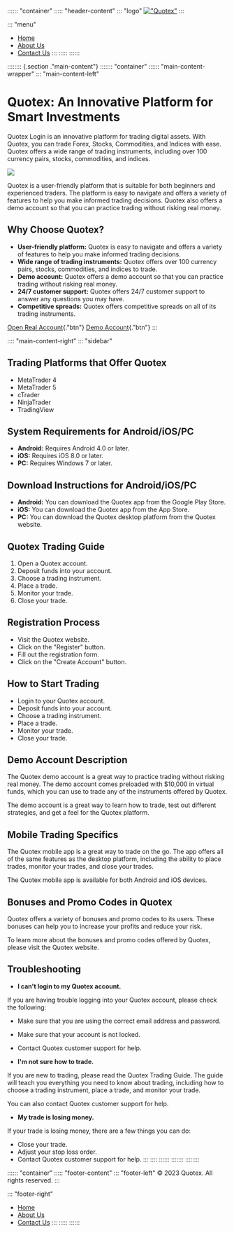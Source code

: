 

:::::: \"container\"
::::: \"header-content\"
::: \"logo\"
[!["Quotex"](\%22logo.png\%22)](\%22/\%22)
:::

::: \"menu\"
-   [Home](\%22/\%22)
-   [About Us](\%22/about-us\%22)
-   [Contact Us](\%22/contact-us\%22)
:::
:::::
::::::




:::::::: {.section ."main-content"}
::::::: \"container\"
:::::: \"main-content-wrapper\"
::: \"main-content-left\"
# Quotex: An Innovative Platform for Smart Investments

Quotex Login is an innovative platform for trading digital assets. With
Quotex, you can trade Forex, Stocks, Commodities, and Indices with ease.
Quotex offers a wide range of trading instruments, including over 100
currency pairs, stocks, commodities, and indices.

[![](https://static.quotex.io/files/4_en/300_250.jpg)](https://traff.sbs/brokerqxlid)

Quotex is a user-friendly platform that is suitable for both beginners
and experienced traders. The platform is easy to navigate and offers a
variety of features to help you make informed trading decisions. Quotex
also offers a demo account so that you can practice trading without
risking real money.

## Why Choose Quotex?

-   **User-friendly platform:** Quotex is easy to navigate and offers a
    variety of features to help you make informed trading decisions.
-   **Wide range of trading instruments:** Quotex offers over 100
    currency pairs, stocks, commodities, and indices to trade.
-   **Demo account:** Quotex offers a demo account so that you can
    practice trading without risking real money.
-   **24/7 customer support:** Quotex offers 24/7 customer support to
    answer any questions you may have.
-   **Competitive spreads:** Quotex offers competitive spreads on all of
    its trading instruments.

[Open Real Account](\%22https://traff.sbs/brokerqxlid\%22){."btn"}
[Demo Account](\%22https://traff.sbs/brokerqxlid\%22){."btn"}
:::

:::: \"main-content-right\"
::: \"sidebar\"
## Trading Platforms that Offer Quotex

-   MetaTrader 4
-   MetaTrader 5
-   cTrader
-   NinjaTrader
-   TradingView

## System Requirements for Android/iOS/PC

-   **Android:** Requires Android 4.0 or later.
-   **iOS:** Requires iOS 8.0 or later.
-   **PC:** Requires Windows 7 or later.

## Download Instructions for Android/iOS/PC

-   **Android:** You can download the Quotex app from the Google Play
    Store.
-   **iOS:** You can download the Quotex app from the App Store.
-   **PC:** You can download the Quotex desktop platform from the Quotex
    website.

## Quotex Trading Guide

1.  Open a Quotex account.
2.  Deposit funds into your account.
3.  Choose a trading instrument.
4.  Place a trade.
5.  Monitor your trade.
6.  Close your trade.

## Registration Process

-   Visit the Quotex website.
-   Click on the "Register" button.
-   Fill out the registration form.
-   Click on the "Create Account" button.

## How to Start Trading

-   Login to your Quotex account.
-   Deposit funds into your account.
-   Choose a trading instrument.
-   Place a trade.
-   Monitor your trade.
-   Close your trade.

## Demo Account Description

The Quotex demo account is a great way to practice trading without
risking real money. The demo account comes preloaded with \$10,000 in
virtual funds, which you can use to trade any of the instruments offered
by Quotex.

The demo account is a great way to learn how to trade, test out
different strategies, and get a feel for the Quotex platform.

## Mobile Trading Specifics

The Quotex mobile app is a great way to trade on the go. The app offers
all of the same features as the desktop platform, including the ability
to place trades, monitor your trades, and close your trades.

The Quotex mobile app is available for both Android and iOS devices.

## Bonuses and Promo Codes in Quotex

Quotex offers a variety of bonuses and promo codes to its users. These
bonuses can help you to increase your profits and reduce your risk.

To learn more about the bonuses and promo codes offered by Quotex,
please visit the Quotex website.

## Troubleshooting

-   **I can\'t login to my Quotex account.**

If you are having trouble logging into your Quotex account, please check
the following:

-   Make sure that you are using the correct email address and password.
-   Make sure that your account is not locked.
-   Contact Quotex customer support for help.



-   **I\'m not sure how to trade.**

If you are new to trading, please read the Quotex Trading Guide. The
guide will teach you everything you need to know about trading,
including how to choose a trading instrument, place a trade, and monitor
your trade.

You can also contact Quotex customer support for help.

-   **My trade is losing money.**

If your trade is losing money, there are a few things you can do:

-   Close your trade.
-   Adjust your stop loss order.
-   Contact Quotex customer support for help.
:::
::::
::::::
:::::::
::::::::

:::::: \"container\"
::::: \"footer-content\"
::: \"footer-left\"
© 2023 Quotex. All rights reserved.
:::

::: \"footer-right\"
-   [Home](\%22/\%22)
-   [About Us](\%22/about-us\%22)
-   [Contact Us](\%22/contact-us\%22)
:::
:::::
::::::

